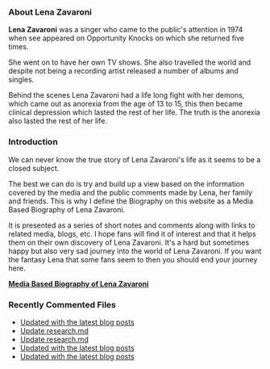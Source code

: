 ### About Lena Zavaroni

<p><strong>Lena Zavaroni</strong> was a singer who came to the public's attention in 1974 when see appeared on Opportunity Knocks on which she returned five times.</p>

<p>She went on to have her own TV shows. She also travelled the world and despite not being a recording artist released a number of albums and singles.</p>

<p>Behind the scenes Lena Zavaroni had a life long fight with her demons, which came out as anorexia from the age of 13 to 15, this then became clinical depression which lasted the rest of her life. The truth is the anorexia also lasted the rest of her life.</p>

### Introduction

<p>We can never know the true story of Lena Zavaroni's life as it seems to be a closed subject.</p>

<p>The best we can do is try and build up a view based on the information covered by the media and the public comments made by Lena, her family and friends. This is why I define the Biography on this website as a Media Based Biography of Lena Zavaroni.</p>

<p>It is presented as a series of short notes and comments along with links to related media, blogs, etc. I hope fans will find it of interest and that it helps them on their own discovery of Lena Zavaroni. It's a hard but sometimes happy but also very sad journey into the world of Lena Zavaroni. If you want the fantasy Lena that some fans seem to then you should end your journey here.</p>

<a href="https://fanzoflenazavaroni.github.io/biography/lena-zavaroni/"><strong>Media Based Biography of Lena Zavaroni</strong></a>

### Recently Commented Files

<!-- BLOG-POST-LIST:START -->
- [Updated with the latest blog posts](https://github.com/FanzOfLenaZavaroni/fanzoflenazavaroni.github.io/commit/3ae45f39a2ea9791ce977c57a3320ca0ce759aba)
- [Update research.md](https://github.com/FanzOfLenaZavaroni/fanzoflenazavaroni.github.io/commit/27772ec4414a487311ca8d817a8c79b71699e7e1)
- [Update research.md](https://github.com/FanzOfLenaZavaroni/fanzoflenazavaroni.github.io/commit/ab46210722e4342377cfa85c74bf90e19d54e949)
- [Updated with the latest blog posts](https://github.com/FanzOfLenaZavaroni/fanzoflenazavaroni.github.io/commit/fb4aafaf486ecafe3480cbcfe70ce14ca60b8e22)
- [Updated with the latest blog posts](https://github.com/FanzOfLenaZavaroni/fanzoflenazavaroni.github.io/commit/b8978a9cadfc6623e67149a463888655393a03e6)
<!-- BLOG-POST-LIST:END -->
